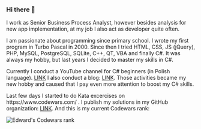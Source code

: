 ### Hi there 👋

<p>I work as Senior Business Process Analyst, however besides analysis for new app implementation, at my job I also act as developer quite often.</p>
<p>I am passionate about programming since primary school. I wrote my first program in Turbo Pascal in 2000. Since then I tried HTML, CSS, JS (jQuery), PHP, MySQL, PostgreSQL, SQLite, C++, QT, VBA and finally C#. It was always my hobby, but last years I decided to master my skills in C#.</p>
<p>Currently I conduct a YouTube channel for C# beginners (in Polish language). <a href="https://www.youtube.com/channel/UCu2zTB_M-xzF8uhe2tbLahA/">LINK</a> I also conduct a blog: <a href="https://kurscsharp.pl/">LINK</a>. Those activities became my new hobby and caused that I pay even more attention to boost my C# skills.</p>
<p>Last few days I started to do Kata excercises on https://www.codewars.com/ . I publish my solutions in my GitHub organization: <a href="https://github.com/Edward-s-Codewars-Solutions">LINK</a>. And this is my current Codewars rank:</p>
<img src="https://www.codewars.com/users/edwardzieminski/badges/large" alt="Edward's Codewars rank"/>

<!--
**edwardzieminski/edwardzieminski** is a ✨ _special_ ✨ repository because its `README.md` (this file) appears on your GitHub profile.

Here are some ideas to get you started:

- 🔭 I’m currently working on ...
- 🌱 I’m currently learning ...
- 👯 I’m looking to collaborate on ...
- 🤔 I’m looking for help with ...
- 💬 Ask me about ...
- 📫 How to reach me: ...
- 😄 Pronouns: ...
- ⚡ Fun fact: ...
-->
